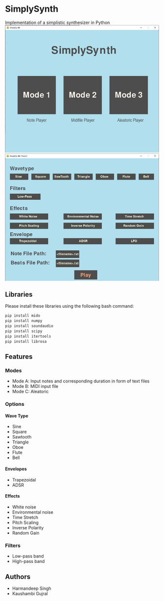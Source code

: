 # SimplySynth

Implementation of a simplistic synthesizer in Python
![Main Page](Files/Images/homescreen.JPG)
![Menu Page](Files/Images/mode1screen.JPG)

## Libraries
Please install these libraries using the following bash command:
 ```bash
 pip install mido
 pip install numpy
 pip install soundaudio
 pip install scipy
 pip install itertools
 pip install librosa
 ````

## Features
### Modes
- Mode A: Input notes and corresponding duration in form of text files
- Mode B: MIDI input file
- Mode C: Aleatoric

### Options
#### Wave Type
- Sine
- Square
- Sawtooth
- Triangle
- Oboe 
- Flute
- Bell

#### Envelopes
- Trapezoidal
- ADSR

#### Effects
- White noise
- Environmental noise
- Time Stretch
- Pitch Scaling 
- Inverse Polarity
- Random Gain

### Filters
- Low-pass band
- High-pass band

## Authors
- Harmandeep Singh
- Kaushambi Gujral
